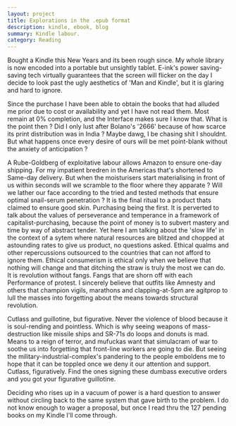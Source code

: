```yaml
---
layout: project
title: Explorations in the .epub format
description: kindle, ebook, blog
summary: Kindle labour. 
category: Reading
---
```


Bought a Kindle this New Years and its been rough since. My whole library is now encoded into a portable but unsightly tablet. E-ink's power saving-saving tech virtually guarantees that the screen will flicker on the day I decide to look past the ugly aesthetics of 'Man and Kindle', but it is glaring and hard to ignore.<br/>

Since the purchase I have been able to obtain the books that had alluded me prior due to cost or availability and yet I have not read them. Most remain at 0% completion, and the Interface makes sure I know that. What is the point then ? Did I only lust after Bolano's '2666' because of how scarce its print distribution was in India ? Maybe dawg, I be chasing shit I shouldnt. But what happens once every desire of ours will be met point-blank without the anxiety of anticipation ?<br/>

A Rube-Goldberg of exploitative labour allows Amazon to ensure one-day shipping. For my impatient bredren in the Americas that's shortened to Same-day delivery. But when the moisturisers start materialising in front of us within seconds will we scramble to the floor where they apparate ? Will we lather our face according to the tried and tested methods that ensure optimal snail-serum penetration ? It is the final ritual to a product thats claimed to ensure good skin. Purchasing being the first. It is perverted to talk about the values of perseverance and temperance in a framework of capitalist-purchasing, because the point of money is to subvert mastery and time by way of abstract tender. Yet here I am talking about the 'slow life' in the context of a sytem where natural resources are blitzed and chopped at astounding rates to give us product, no questions asked. Ethical qualms and other repercussions outsourced to the countries that can not afford to ignore them. Ethical consumerism is ethical only when we believe that nothing will change and that ditching the straw is truly the most we can do. It is revolution without fangs. Fangs that are shorn off with each Performance of protest. I sincerely believe that outfits like Amnesty and others that champion vigils, marathons and clapping-at-5pm are agitprop to lull the masses into forgetting about the means towards structural revolution.<br/>

Cutlass and guillotine, but figurative. Never the violence of blood because it is soul-rending and pointless. Which is why seeing weapons of mass-destruction like missile ships and SR-71s do loops and donuts is mad. Means to a reign of terror, and mufuckas want that simulacram of war to soothe us into forgetting that front-line workers are going to die. But seeing the military-industrial-complex's pandering to the people emboldens me to hope that it can be toppled once we deny it our attention and support. Cutlass, figuratively. Find the ones signing these dumbass executive orders and you got your figurative guillotine.<br/>

Deciding who rises up in a vacuum of power is a hard question to answer without circling back to the same system that gave birth to the problem. I do not know enough to wager a proposal, but once I read thru the 127 pending books on my Kindle I'll come through.
<br/>

